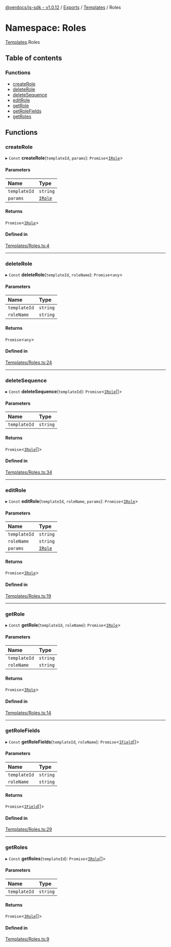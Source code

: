 [@verdocs/js-sdk - v1.0.12](../README.md) / [Exports](../modules.md) / [Templates](Templates.md) / Roles

# Namespace: Roles

[Templates](Templates.md).Roles

## Table of contents

### Functions

- [createRole](Templates.Roles.md#createrole)
- [deleteRole](Templates.Roles.md#deleterole)
- [deleteSequence](Templates.Roles.md#deletesequence)
- [editRole](Templates.Roles.md#editrole)
- [getRole](Templates.Roles.md#getrole)
- [getRoleFields](Templates.Roles.md#getrolefields)
- [getRoles](Templates.Roles.md#getroles)

## Functions

### createRole

▸ `Const` **createRole**(`templateId`, `params`): `Promise`<[`IRole`](../interfaces/Templates.Types.IRole.md)\>

#### Parameters

| Name | Type |
| :------ | :------ |
| `templateId` | `string` |
| `params` | [`IRole`](../interfaces/Templates.Types.IRole.md) |

#### Returns

`Promise`<[`IRole`](../interfaces/Templates.Types.IRole.md)\>

#### Defined in

[Templates/Roles.ts:4](https://github.com/Verdocs/js-sdk/blob/main/src/Templates/Roles.ts#L4)

___

### deleteRole

▸ `Const` **deleteRole**(`templateId`, `roleName`): `Promise`<`any`\>

#### Parameters

| Name | Type |
| :------ | :------ |
| `templateId` | `string` |
| `roleName` | `string` |

#### Returns

`Promise`<`any`\>

#### Defined in

[Templates/Roles.ts:24](https://github.com/Verdocs/js-sdk/blob/main/src/Templates/Roles.ts#L24)

___

### deleteSequence

▸ `Const` **deleteSequence**(`templateId`): `Promise`<[`IRole`](../interfaces/Templates.Types.IRole.md)[]\>

#### Parameters

| Name | Type |
| :------ | :------ |
| `templateId` | `string` |

#### Returns

`Promise`<[`IRole`](../interfaces/Templates.Types.IRole.md)[]\>

#### Defined in

[Templates/Roles.ts:34](https://github.com/Verdocs/js-sdk/blob/main/src/Templates/Roles.ts#L34)

___

### editRole

▸ `Const` **editRole**(`templateId`, `roleName`, `params`): `Promise`<[`IRole`](../interfaces/Templates.Types.IRole.md)\>

#### Parameters

| Name | Type |
| :------ | :------ |
| `templateId` | `string` |
| `roleName` | `string` |
| `params` | [`IRole`](../interfaces/Templates.Types.IRole.md) |

#### Returns

`Promise`<[`IRole`](../interfaces/Templates.Types.IRole.md)\>

#### Defined in

[Templates/Roles.ts:19](https://github.com/Verdocs/js-sdk/blob/main/src/Templates/Roles.ts#L19)

___

### getRole

▸ `Const` **getRole**(`templateId`, `roleName`): `Promise`<[`IRole`](../interfaces/Templates.Types.IRole.md)\>

#### Parameters

| Name | Type |
| :------ | :------ |
| `templateId` | `string` |
| `roleName` | `string` |

#### Returns

`Promise`<[`IRole`](../interfaces/Templates.Types.IRole.md)\>

#### Defined in

[Templates/Roles.ts:14](https://github.com/Verdocs/js-sdk/blob/main/src/Templates/Roles.ts#L14)

___

### getRoleFields

▸ `Const` **getRoleFields**(`templateId`, `roleName`): `Promise`<[`IField`](../interfaces/Templates.Types.IField.md)[]\>

#### Parameters

| Name | Type |
| :------ | :------ |
| `templateId` | `string` |
| `roleName` | `string` |

#### Returns

`Promise`<[`IField`](../interfaces/Templates.Types.IField.md)[]\>

#### Defined in

[Templates/Roles.ts:29](https://github.com/Verdocs/js-sdk/blob/main/src/Templates/Roles.ts#L29)

___

### getRoles

▸ `Const` **getRoles**(`templateId`): `Promise`<[`IRole`](../interfaces/Templates.Types.IRole.md)[]\>

#### Parameters

| Name | Type |
| :------ | :------ |
| `templateId` | `string` |

#### Returns

`Promise`<[`IRole`](../interfaces/Templates.Types.IRole.md)[]\>

#### Defined in

[Templates/Roles.ts:9](https://github.com/Verdocs/js-sdk/blob/main/src/Templates/Roles.ts#L9)
